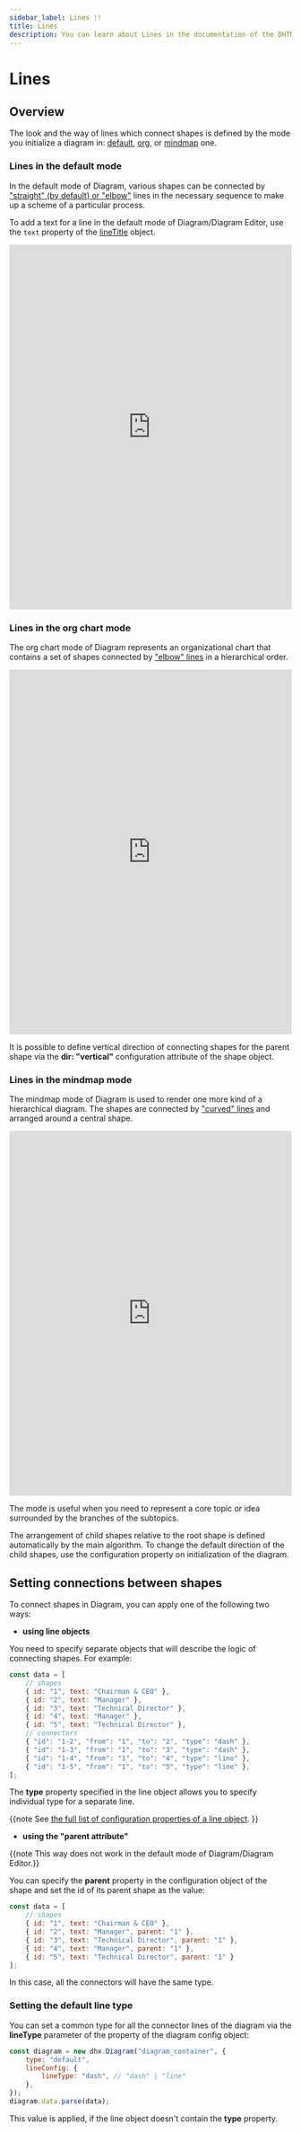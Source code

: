 ```yaml
---
sidebar_label: Lines !!
title: Lines
description: You can learn about Lines in the documentation of the DHTMLX JavaScript Diagram library. Browse developer guides and API reference, try out code examples and live demos, and download a free 30-day evaluation version of DHTMLX Diagram.
---
```


# Lines

## Overview

The look and the way of lines which connect shapes is defined by the mode you initialize a diagram in: [default](#lines-in-the-default-mode), [org](#lines-in-the-org-chart-mode), or [mindmap](#lines-in-the-mindmap-mode) one.

### Lines in the default mode

In the default mode of Diagram, various shapes can be connected by ["straight" (by default) or "elbow"](/lines/configuration_properties/) lines in the necessary sequence to make up a scheme of a particular process.

To add a text for a line in the default mode of Diagram/Diagram Editor, use the `text` property of the [lineTitle](../line_titles) object. 

<iframe src="https://snippet.dhtmlx.com/e6zm6wh1?mode=result" frameborder="0" class="snippet_iframe" width="100%" height="650"></iframe>

### Lines in the org chart mode

The org chart mode of Diagram represents an organizational chart that contains a set of shapes connected by ["elbow" lines](/lines/configuration_properties/) in a hierarchical order.

<iframe src="https://snippet.dhtmlx.com/98tzmzpg?mode=result" frameborder="0" class="snippet_iframe" width="100%" height="650"></iframe>

It is possible to define vertical direction of connecting shapes for the parent shape via the **dir: "vertical"** configuration attribute of the shape object.

### Lines in the mindmap mode

The mindmap mode of Diagram is used to render one more kind of a hierarchical diagram. The shapes are connected by ["curved" lines](/lines/configuration_properties/) and arranged around a central shape.

<iframe src="https://snippet.dhtmlx.com/lo1vm0e8?mode=result" frameborder="0" class="snippet_iframe" width="100%" height="650"></iframe>

The mode is useful when you need to represent a core topic or idea surrounded by the branches of the subtopics. 

The arrangement of child shapes relative to the root shape is defined automatically by the main algorithm. 
To change the default direction of the child shapes, use the [](../api/diagram/typeconfig_property.md) configuration property on initialization of the diagram.

## Setting connections between shapes

To connect shapes in Diagram, you can apply one of the following two ways:

- **using line objects**

You need to specify separate objects that will describe the logic of connecting shapes. For example: 

~~~jsx
const data = [
    // shapes
    { id: "1", text: "Chairman & CEO" },
    { id: "2", text: "Manager" },
    { id: "3", text: "Technical Director" },
    { id: "4", text: "Manager" },
    { id: "5", text: "Technical Director" },
    // connectors
    { "id": "1-2", "from": "1", "to": "2", "type": "dash" },
    { "id": "1-3", "from": "1", "to": "3", "type": "dash" },
    { "id": "1-4", "from": "1", "to": "4", "type": "line" },
    { "id": "1-5", "from": "1", "to": "5", "type": "line" },
];
~~~

The **type** property specified in the line object allows you to specify individual type for a separate line.

{{note See [the full list of configuration properties of a line object](/lines/configuration_properties/).
}}

- **using the "parent attribute"**

{{note This way does not work in the default mode of Diagram/Diagram Editor.}}

You can specify the **parent** property in the configuration object of the shape and set the id of its parent shape as the value:

~~~jsx
const data = [
    // shapes
    { id: "1", text: "Chairman & CEO" },
    { id: "2", text: "Manager", parent: "1" },
    { id: "3", text: "Technical Director", parent: "1" },
    { id: "4", text: "Manager", parent: "1" },
    { id: "5", text: "Technical Director", parent: "1" }
];
~~~

In this case, all the connectors will have the same type. 

### Setting the default line type

You can set a common type for all the connector lines of the diagram via the **lineType** parameter of the [](../api/diagram/lineconfig_property.md) property of the diagram config object:

~~~jsx
const diagram = new dhx.Diagram("diagram_container", {
    type: "default",
    lineConfig: {
        lineType: "dash", // "dash" | "line"
    }, 
});
diagram.data.parse(data);
~~~

This value is applied, if the line object doesn't contain the **type** property.